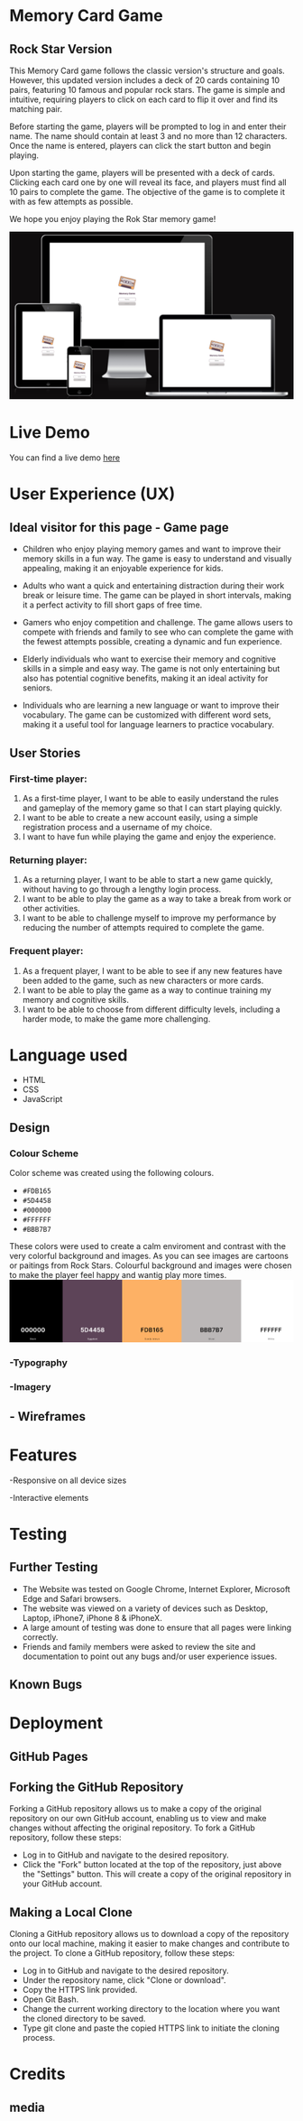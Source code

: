 # Memory Card Game 
## Rock Star Version
This Memory Card game follows the classic version's structure and goals. However, this updated version includes a deck of 20 cards containing 10 pairs, featuring 10 famous and popular rock stars. The game is simple and intuitive, requiring players to click on each card to flip it over and find its matching pair.

Before starting the game, players will be prompted to log in and enter their name. The name should contain at least 3 and no more than 12 characters. Once the name is entered, players can click the start button and begin playing.

Upon starting the game, players will be presented with a deck of cards. Clicking each card one by one will reveal its face, and players must find all 10 pairs to complete the game. The objective of the game is to complete it with as few attempts as possible.

We hope you enjoy playing the Rok Star memory game!


![Login page - Presentation ](assets/documentation/responsiveness.png)

# Live Demo
You can find a live demo [here](https://zanettiprado.github.io/rock-memory-game/index.html)

# User Experience (UX)

## Ideal visitor for this page - Game page

- Children who enjoy playing memory games and want to improve their memory skills in a fun way. The game is easy to understand and visually appealing, making it an enjoyable experience for kids.

- Adults who want a quick and entertaining distraction during their work break or leisure time. The game can be played in short intervals, making it a perfect activity to fill short gaps of free time.

- Gamers who enjoy competition and challenge. The game allows users to compete with friends and family to see who can complete the game with the fewest attempts possible, creating a dynamic and fun experience.

- Elderly individuals who want to exercise their memory and cognitive skills in a simple and easy way. The game is not only entertaining but also has potential cognitive benefits, making it an ideal activity for seniors.

- Individuals who are learning a new language or want to improve their vocabulary. The game can be customized with different word sets, making it a useful tool for language learners to practice vocabulary.

## User Stories


### First-time player:

1. As a first-time player, I want to be able to easily understand the rules and gameplay of the memory game so that I can start playing quickly.
2. I want to be able to create a new account easily, using a simple registration process and a username of my choice.
3. I want to have fun while playing the game and enjoy the experience.

### Returning player:

1. As a returning player, I want to be able to start a new game quickly, without having to go through a lengthy login process.
2. I want to be able to play the game as a way to take a break from work or other activities.
3. I want to be able to challenge myself to improve my performance by reducing the number of attempts required to complete the game.

### Frequent player:

1. As a frequent player, I want to be able to see if any new features have been added to the game, such as new characters or more cards.
2. I want to be able to play the game as a way to continue training my memory and cognitive skills.
3. I want to be able to choose from different difficulty levels, including a harder mode, to make the game more challenging.

# Language used 
- HTML
- CSS
- JavaScript

## Design

### Colour Scheme
Color scheme was created using the following colours. 
- `#FDB165`
- `#5D4458`
- `#000000`
- `#FFFFFF`
- `#BBB7B7`

These colors were used to create a calm enviroment and contrast with the very colorful background and images. As you can see images are cartoons or paitings from Rock Stars. Colourful background and images were chosen to make the player feel happy and wantig play more times. 
![colour scheme pallete](assets/documentation/pallete.png)
 




### -Typography

### -Imagery

## - Wireframes

# Features

-Responsive on all device sizes

-Interactive elements

# Testing

## Further Testing
- The Website was tested on Google Chrome, Internet Explorer, Microsoft Edge and Safari browsers.
- The website was viewed on a variety of devices such as Desktop, Laptop, iPhone7, iPhone 8 & iPhoneX.
- A large amount of testing was done to ensure that all pages were linking correctly.
- Friends and family members were asked to review the site and documentation to point out any bugs and/or user experience issues.

## Known Bugs

# Deployment

## GitHub Pages

## Forking the GitHub Repository
Forking a GitHub repository allows us to make a copy of the original repository on our own GitHub account, enabling us to view and make changes without affecting the original repository. To fork a GitHub repository, follow these steps:

- Log in to GitHub and navigate to the desired repository.
- Click the "Fork" button located at the top of the repository, just above the "Settings" button. This will create a copy of the original repository in your GitHub account.


## Making a Local Clone
Cloning a GitHub repository allows us to download a copy of the repository onto our local machine, making it easier to make changes and contribute to the project. To clone a GitHub repository, follow these steps:

- Log in to GitHub and navigate to the desired repository.
- Under the repository name, click "Clone or download".
- Copy the HTTPS link provided.
- Open Git Bash.
- Change the current working directory to the location where you want the cloned directory to be saved.
- Type git clone and paste the copied HTTPS link to initiate the cloning process.

# Credits

## media 

